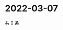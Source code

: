 # 2022-03-07

共 0 条

<!-- BEGIN WEIBO -->
<!-- 最后更新时间 Mon Mar 07 2022 07:00:57 GMT+0800 (China Standard Time) -->

<!-- END WEIBO -->
